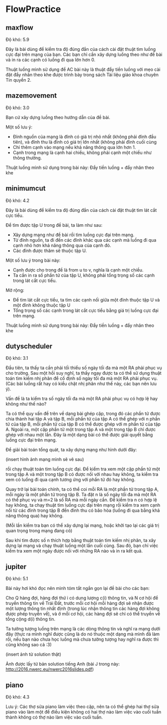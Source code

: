 # FlowPractice
## maxflow
Độ khó: 5.9

Đây là bài dùng để kiểm tra độ đúng đắn của cách cài đặt thuật tìm luồng cực đại trên mạng của bạn. Các bạn chỉ cần xây dựng luồng theo như đề bài và in ra các cạnh có luồng đi qua lớn hơn 0.

Thuật luồng mình sử dụng để AC bài này là thuật đẩy tiền luồng với mẹo cài đặt đẩy nhãn theo khe được trình bày trong sách Tài liệu giáo khoa chuyên Tin quyển 2. 

## mazemovement
Độ khó: 3.0

Bạn cứ xây dựng luồng theo hướng dẫn của đề bài. 

Một số lưu ý:
* Đỉnh nguồn của mạng là đỉnh có giá trị nhỏ nhất (không phải đỉnh đầu tiên), và đỉnh thu là đỉnh có giá trị lớn nhất (không phải đỉnh cuối cùng
* Chỉ thêm cạnh vào mạng nếu khả năng thông qua lớn hơn 1.
* Cạnh trong mạng là cạnh hai chiều, không phải cạnh một chiều như thông thường.

Thuật luồng mình sử dụng trong bài này: Đẩy tiền luồng + đẩy nhãn theo khe
## minimumcut
Độ khó: 4.2

Đây là bài dùng để kiểm tra độ đúng đắn của cách cài đặt thuật tìm lát cắt cực tiểu.

Để tìm được tập U trong đề bài, ta làm như sau:
* Xây dựng mạng như đề bài rồi tìm luồng cực đại trên mạng.
* Từ đỉnh nguồn, ta đi đến các đỉnh khác qua các cạnh mà luồng đi qua cạnh nhỏ hơn khả năng thông qua của cạnh đó.
* Các đỉnh được thăm sẽ thuộc tập U.

Một số lưu ý trong bài này:
* Cạnh được cho trong đề là from u to v, nghĩa là cạnh một chiều.
* Ta cần in ra số phần tử của tập U, không phải tổng trọng số các cạnh trong lát cắt cực tiểu.

Mở rộng: 
* Để tìm lát cắt cực tiểu, ta tìm các cạnh nối giữa một đỉnh thuộc tập U và một đỉnh không thuộc tập U
* Tổng trọng số các cạnh trong lát cắt cực tiểu bằng giá trị luồng cực đại trên mạng.

Thuật luồng mình sử dụng trong bài này: Đẩy tiền luồng + đẩy nhãn theo khe
## dutyscheduler
Độ khó: 3.1

Đầu tiên, ta thấy ta cần phải tối thiểu số ngày tối đa mà một RA phải phục vụ cho trường. Sau một hồi suy nghĩ, ta thấy ngay được ta có thể sử dụng thuật toán tìm kiếm nhị phân để cố định số ngày tối đa mà một RA phải phục vụ. (Các bài luồng rất hay có kiểu chặt nhị phân như thế này, các bạn nên lưu ý).

Vấn đề là ta kiểm tra số ngày tối đa mà một RA phải phục vụ có hợp lệ hay không như thế nào?

Ta có thể quy vấn đề trên về dạng bài ghép cặp, trong đó các phần tử được chia thành hai tập A và tập B, mỗi phần tử của tập A có thể ghép với n phần tử của tập B, mỗi phần tử của tập B có thể được ghép với m phần tử của tập A. Ngoài ra, một cặp phần tử một trong tập A và một trong tập B chỉ được ghép với nhau một lần. Đây là một dạng bài có thể được giải quyết bằng luồng cực đại trên mạng.

Để giải bài toán tổng quát, ta xây dựng mạng như hình dưới đây:

(insert hình ảnh mạng mình sẽ vẽ sau)

rồi chạy thuật toán tìm luồng cực đại. Để kiểm tra xem một cặp phần tử một trong tập A và một trong tập B có được nối với nhau hay không, ta kiểm tra xem có luồng đi qua cạnh tương ứng với phần tử đó hay không.

Quay trở lại bài toán chính, ta có thể coi mỗi RA là một phần tử trong tập A, mỗi ngày là một phần tử trong tập B. Ta đặt n là số ngày tối đa mà một RA có thể phục vụ và m=2 là số RA mà mỗi ngày cần. Để kiểm tra n có hợp lệ hay không, ta chạy thuật tìm luồng cực đại trên mạng rồi kiểm tra xem cạnh nối từ các đỉnh trong tập B đến đỉnh thu có bão hòa (luồng đi qua bằng khả năng thông qua) hay không.

(Mỗi lần kiểm tra bạn có thể xây dựng lại mạng, hoặc khởi tạo lại các giá trị quan trọng trong mạng đang có)

Sau khi tìm được số n thích hợp bằng thuật toán tìm kiếm nhị phân, ta xây dựng lại mạng và chạy thuật luồng một lần cuối cùng. Sau đó, bạn chỉ việc kiểm tra xem một ngày được nối với những RA nào và in ra kết quả.

## jupiter
Độ khó: 5.1

Bài này hơi khó đọc nên mình tóm tắt ngắn gọn lại đề bài cho các bạn:

Cho Q hàng đợi, hàng đợi thứ i có dung lượng c(i) thông tin, và N cơ hội để truyền thông tin về Trái Đất, trước mỗi cơ hội mỗi hàng đợi sẽ nhận được một lượng thông tin nhất định (trong lúc nhận thông tin các hàng đợi không được phép truyền về), và ở mỗi cơ hội, các hàng đợi sẽ chỉ có thể truyền về tổng cộng d(i) thông tin.

Ta tưởng tượng luồng trên mạng là các dòng thông tin và nghĩ ra mạng dưới đây (thực ra mình nghĩ được cũng là do nó thuộc một dạng mà mình đã làm rồi, nếu bạn nào chưa học luồng mà chưa tưởng tượng hay nghĩ ra được thì cũng không sao cả :3)

(insert ảnh từ solution thật)

Ảnh được lấy từ bản solution tiếng Anh (bài J trong này: http://2016.nwerc.eu/nwerc2016slides.pdf)

## piano
Độ khó: 4.3

Lưu ý: Các thợ sửa piano làm việc theo cặp, nên ta có thể ghép hai thợ sửa piano vào làm một để điều kiện không có hai thợ nào làm việc vào cuối tuần thành không có thợ nào làm việc vào cuối tuần.






